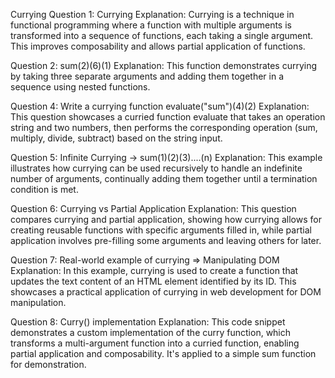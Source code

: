 Currying
Question 1: Currying
Explanation: Currying is a technique in functional programming where a function with multiple arguments is transformed into a sequence of functions, each taking a single argument. This improves composability and allows partial application of functions.

Question 2: sum(2)(6)(1)
Explanation: This function demonstrates currying by taking three separate arguments and adding them together in a sequence using nested functions.

Question 4: Write a currying function evaluate("sum")(4)(2)
Explanation: This question showcases a curried function evaluate that takes an operation string and two numbers, then performs the corresponding operation (sum, multiply, divide, subtract) based on the string input.

Question 5: Infinite Currying -> sum(1)(2)(3)....(n)
Explanation: This example illustrates how currying can be used recursively to handle an indefinite number of arguments, continually adding them together until a termination condition is met.

Question 6: Currying vs Partial Application
Explanation: This question compares currying and partial application, showing how currying allows for creating reusable functions with specific arguments filled in, while partial application involves pre-filling some arguments and leaving others for later.

Question 7: Real-world example of currying => Manipulating DOM
Explanation: In this example, currying is used to create a function that updates the text content of an HTML element identified by its ID. This showcases a practical application of currying in web development for DOM manipulation.

Question 8: Curry() implementation
Explanation: This code snippet demonstrates a custom implementation of the curry function, which transforms a multi-argument function into a curried function, enabling partial application and composability. It's applied to a simple sum function for demonstration.
